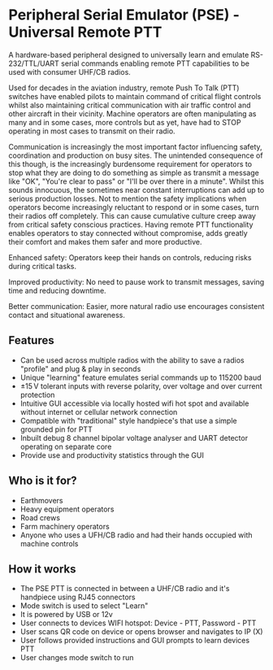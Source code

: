 # Peripheral Serial Emulator (PSE) - Universal Remote PTT

A hardware-based peripheral designed to universally learn and emulate RS-232/TTL/UART serial commands enabling remote PTT capabilities to be used with consumer UHF/CB radios. 

Used for decades in the aviation industry, remote Push To Talk (PTT) switches have enabled pilots to maintain command of critical flight controls whilst also maintaining critical communication with air traffic control and other aircraft in their vicinity. Machine operators are often manipulating as many and in some cases, more controls but as yet, have had to STOP operating in most cases to transmit on their radio.

Communication is increasingly the most important factor influencing safety, coordination and production on busy sites. The unintended consequence of this though, is the increasingly burdensome requirement for operators to stop what they are doing to do something as simple as transmit a message like "OK", "You're clear to pass" or "I'll be over there in a minute". Whilst this sounds innocuous, the sometimes near constant interruptions can add up to serious production losses. Not to mention the safety implications when operators become increasingly reluctant to respond or in some cases, turn their radios off completely. This can cause cumulative culture creep away from critical safety conscious practices. Having remote PTT functionality enables operators to stay connected without compromise, adds greatly their comfort and makes them safer and more productive.

Enhanced safety: Operators keep their hands on controls, reducing risks during critical tasks.

Improved productivity: No need to pause work to transmit messages, saving time and reducing downtime.

Better communication: Easier, more natural radio use encourages consistent contact and situational awareness.

## Features
- Can be used across multiple radios with the ability to save a radios "profile" and plug & play in seconds
- Unique "learning" feature emulates serial commands up to 115200 baud
- ±15 V tolerant inputs with reverse polarity, over voltage and over current protection
- Intuitive GUI accessible via locally hosted wifi hot spot and available without internet or cellular network connection
- Compatible with "traditional" style handpiece's that use a simple grounded pin for PTT
- Inbuilt debug 8 channel bipolar voltage analyser and UART detector operating on separate core
- Provide use and productivity statistics through the GUI

## Who is it for?
- Earthmovers
- Heavy equipment operators
- Road crews
- Farm machinery operators
- Anyone who uses a UFH/CB radio and had their hands occupied with machine controls

## How it works
- The PSE PTT is connected in between a UHF/CB radio and it's handpiece using RJ45 connectors
- Mode switch is used to select "Learn"
- It is powered by USB or 12v
- User connects to devices WIFI hotspot: Device - PTT, Password - PTT
- User scans QR code on device or opens browser and navigates to IP (X)
- User follows provided instructions and GUI prompts to learn devices PTT
- User changes mode switch to run


